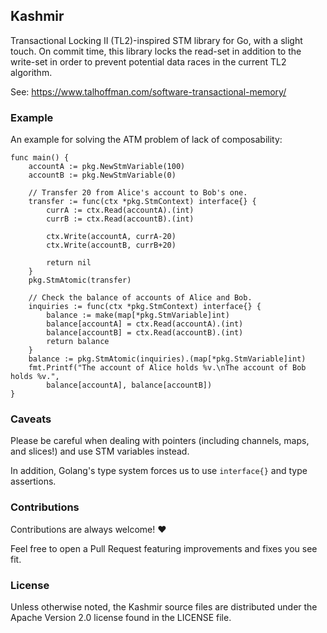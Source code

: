 ## Kashmir 
Transactional Locking II (TL2)-inspired STM library for Go, with a slight touch.
On commit time, this library locks the read-set in addition to the write-set in order to prevent potential
data races in the current TL2 algorithm.

See: https://www.talhoffman.com/software-transactional-memory/

### Example
An example for solving the ATM problem of lack of composability:
```golang
func main() {
	accountA := pkg.NewStmVariable(100)
	accountB := pkg.NewStmVariable(0)

	// Transfer 20 from Alice's account to Bob's one.
	transfer := func(ctx *pkg.StmContext) interface{} {
		currA := ctx.Read(accountA).(int)
		currB := ctx.Read(accountB).(int)

		ctx.Write(accountA, currA-20)
		ctx.Write(accountB, currB+20)

		return nil
	}
	pkg.StmAtomic(transfer)

	// Check the balance of accounts of Alice and Bob.
	inquiries := func(ctx *pkg.StmContext) interface{} {
		balance := make(map[*pkg.StmVariable]int)
		balance[accountA] = ctx.Read(accountA).(int)
		balance[accountB] = ctx.Read(accountB).(int)
		return balance
	}
	balance := pkg.StmAtomic(inquiries).(map[*pkg.StmVariable]int)
	fmt.Printf("The account of Alice holds %v.\nThe account of Bob holds %v.",
		balance[accountA], balance[accountB])
}
```

### Caveats
Please be careful when dealing with pointers (including channels, maps, and slices!) and 
use STM variables instead.

In addition, Golang's type system forces us to use `interface{}` and type assertions.

### Contributions
Contributions are always welcome! :heart:

Feel free to open a Pull Request featuring improvements and fixes you see fit.

### License
Unless otherwise noted, the Kashmir source files are distributed under the Apache Version 2.0 license found in the LICENSE file.

